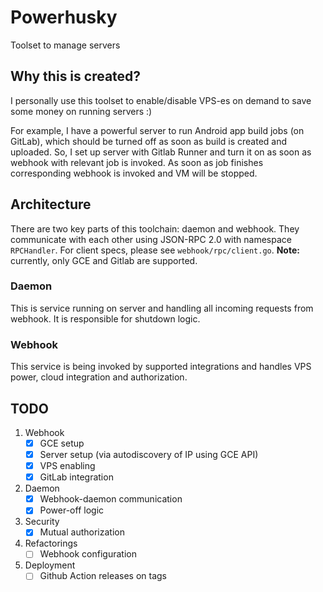 # Powerhusky

Toolset to manage servers

## Why this is created?

I personally use this toolset to enable/disable VPS-es on demand to save some money on running servers :)

For example, I have a powerful server to run Android app build jobs (on GitLab), which should be turned off as soon as build is created and uploaded. So, I set up server with Gitlab Runner and turn it on as soon as webhook with relevant job is invoked. As soon as job finishes corresponding webhook is invoked and VM will be stopped.

## Architecture

There are two key parts of this toolchain: daemon and webhook. They communicate with each other using JSON-RPC 2.0 with namespace `RPCHandler`. For client specs, please see `webhook/rpc/client.go`. **Note:** currently, only GCE and Gitlab are supported.

### Daemon

This is service running on server and handling all incoming requests from webhook. It is responsible for shutdown logic.

### Webhook

This service is being invoked by supported integrations and handles VPS power, cloud integration and authorization.

## TODO

1. Webhook
   - [x] GCE setup
   - [x] Server setup (via autodiscovery of IP using GCE API)
   - [x] VPS enabling
   - [x] GitLab integration
2. Daemon
   - [x] Webhook-daemon communication
   - [x] Power-off logic
3. Security
   - [x] Mutual authorization
4. Refactorings
   - [ ] Webhook configuration
5. Deployment
   - [ ] Github Action releases on tags
